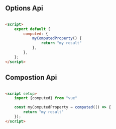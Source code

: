 ## Options Api

```html

<script>
    export default {
        computed: {
            myComputedProperty() {
                return "my result"
            },
        },
    };
</script>
```

## Compostion Api

```html

<script setup>
    import {computed} from "vue"

    const myComputedProperty = computed(() => {
        return "my result"
    });
</script>
```
